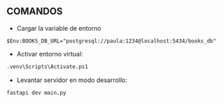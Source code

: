 ## COMANDOS

- Cargar la variable de entorno

```
$Env:BOOKS_DB_URL="postgresql://paula:1234@localhost:5434/books_db"
```

- Activar entorno virtual:

```bash
.venv\Scripts\Activate.ps1
```

- Levantar servidor en modo desarrollo:

```bash
fastapi dev main.py
```
